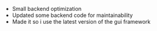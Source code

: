 * Small backend optimization
* Updated some backend code for maintainability
* Made it so i use the latest version of the gui framework